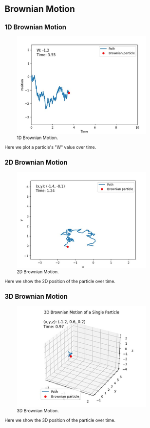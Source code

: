 # Brownian Motion
## 1D Brownian Motion

<figure>
  <img src="./1d.jpg">
  <figcaption>1D Brownian Motion.</figcaption>
</figure>

Here we plot a particle's "W" value over time.

## 2D Brownian Motion

<figure>
  <img src="./2d.jpg">
  <figcaption>2D Brownian Motion.</figcaption>
</figure>

Here we show the 2D position of the particle over time. 

## 3D Brownian Motion

<figure>
  <img src="./3d.jpg">
  <figcaption>3D Brownian Motion.</figcaption>
</figure>

Here we show the 3D position of the particle over time. 

